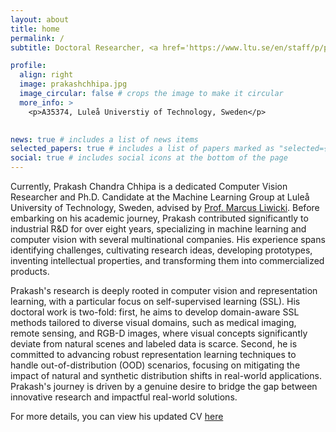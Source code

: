 ```yaml
---
layout: about
title: home
permalink: /
subtitle: Doctoral Researcher, <a href='https://www.ltu.se/en/staff/p/prakash-chandra-chhipa'>Luleå Universtiy of Technology, Sweden</a>

profile:
  align: right
  image: prakashchhipa.jpg
  image_circular: false # crops the image to make it circular
  more_info: >
    <p>A35374, Luleå Universtiy of Technology, Sweden</p>
  

news: true # includes a list of news items
selected_papers: true # includes a list of papers marked as "selected={true}"
social: true # includes social icons at the bottom of the page
---
```

Currently, Prakash Chandra Chhipa is a dedicated Computer Vision Researcher and Ph.D. Candidate at the Machine Learning Group at Luleå University of Technology, Sweden, advised by [Prof. Marcus Liwicki](https://www.ltu.se/en/staff/m/marcus-liwicki). Before embarking on his academic journey, Prakash contributed significantly to industrial R&D for over eight years, specializing in machine learning and computer vision with several multinational companies. His experience spans identifying challenges, cultivating research ideas, developing prototypes, inventing intellectual properties, and transforming them into commercialized products.

Prakash's research is deeply rooted in computer vision and representation learning, with a particular focus on self-supervised learning (SSL). His doctoral work is two-fold: first, he aims to develop domain-aware SSL methods tailored to diverse visual domains, such as medical imaging, remote sensing, and RGB-D images, where visual concepts significantly deviate from natural scenes and labeled data is scarce. Second, he is committed to advancing robust representation learning techniques to handle out-of-distribution (OOD) scenarios, focusing on mitigating the impact of natural and synthetic distribution shifts in real-world applications. Prakash's journey is driven by a genuine desire to bridge the gap between innovative research and impactful real-world solutions. 

For more details, you can view his updated CV [here](https://drive.google.com/file/d/1HT2ZFGwtV5L7YjvVj_mRT0pRzXF8MOHv/view?usp=drive_link)


